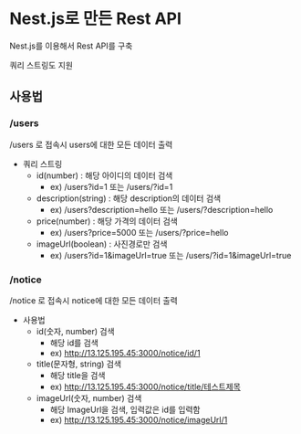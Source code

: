 # Nest.js로 만든 Rest API

Nest.js를 이용해서 Rest API를 구축

쿼리 스트링도 지원

## 사용법

### /users

/users 로 접속시 users에 대한 모든 데이터 출력

- 쿼리 스트링
  - id(number) : 해당 아이디의 데이터 검색
    - ex) /users?id=1 또는 /users/?id=1
  - description(string) : 해당 description의 데이터 검색
    - ex) /users?description=hello 또는 /users/?description=hello
  - price(number) : 해당 가격의 데이터 검색
    - ex) /users?price=5000 또는 /users/?price=hello
  - imageUrl(boolean) : 사진경로만 검색
    - ex) /users?id=1&imageUrl=true 또는 /users/?id=1&imageUrl=true

### /notice

/notice 로 접속시 notice에 대한 모든 데이터 출력

- 사용법
  - id(숫자, number) 검색
    - 해당 id를 검색
    - ex) http://13.125.195.45:3000/notice/id/1
  - title(문자형, string) 검색
    - 해당 title을 검색
    - ex) http://13.125.195.45:3000/notice/title/테스트제목
  - imageUrl(숫자, number) 검색
    - 해당 ImageUrl을 검색, 입력값은 id를 입력함
    - ex) http://13.125.195.45:3000/notice/imageUrl/1
